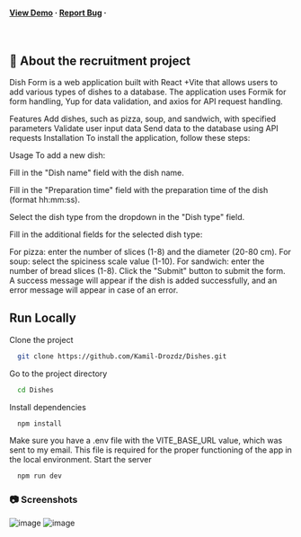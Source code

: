 <h4>
    <a href="https://dishes-project.vercel.app//">View Demo</a>
  <span> · </span>
    <a href="https://github.com/Kamil-Drozdz/Dishes/issues">Report Bug</a>
  <span> · </span>
  </h4>
</div>

<br />



<!-- About the Project -->
## :star2: About the recruitment project
Dish Form is a web application built with React +Vite  that allows users to add various types of dishes to a database. The application uses Formik for form handling, Yup for data validation, and axios for API request handling.

Features
Add dishes, such as pizza, soup, and sandwich, with specified parameters
Validate user input data
Send data to the database using API requests
Installation
To install the application, follow these steps:

Usage
To add a new dish:

Fill in the "Dish name" field with the dish name.

Fill in the "Preparation time" field with the preparation time of the dish (format hh:mm:ss).

Select the dish type from the dropdown in the "Dish type" field.

Fill in the additional fields for the selected dish type:

For pizza: enter the number of slices (1-8) and the diameter (20-80 cm).
For soup: select the spiciness scale value (1-10).
For sandwich: enter the number of bread slices (1-8).
Click the "Submit" button to submit the form. A success message will appear if the dish is added successfully, and an error message will appear in case of an error.

## Run Locally

Clone the project

```bash
  git clone https://github.com/Kamil-Drozdz/Dishes.git
```

Go to the project directory

```bash
  cd Dishes
```

Install dependencies

```bash
  npm install
```
Make sure you have a .env file with the VITE_BASE_URL value, which was sent to my email. This file is required for the proper functioning of the app in the local environment.
Start the server

```bash
  npm run dev
```

<!-- Screenshots -->
### :camera: Screenshots
![image](https://github.com/Kamil-Drozdz/Dishes/assets/108432936/c571abd0-8839-48d7-96e1-93e92ce49b00)
![image](https://github.com/Kamil-Drozdz/Dishes/assets/108432936/42e64680-3ac8-4d27-9bf5-3bbb7d8d03d8)
